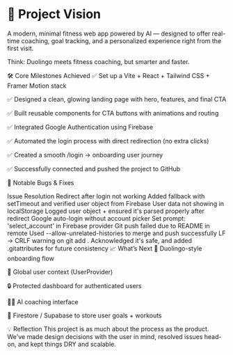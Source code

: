 # 🚀 Project Vision
A modern, minimal fitness web app powered by AI — designed to offer real-time coaching, goal tracking, and a personalized experience right from the first visit.

Think: Duolingo meets fitness coaching, but smarter and faster.

🛠️ Core Milestones Achieved
✅ Set up a Vite + React + Tailwind CSS + Framer Motion stack

✅ Designed a clean, glowing landing page with hero, features, and final CTA

✅ Built reusable components for CTA buttons with animations and routing

✅ Integrated Google Authentication using Firebase

✅ Automated the login process with direct redirection (no extra clicks)

✅ Created a smooth /login → onboarding user journey

✅ Successfully connected and pushed the project to GitHub

🐛 Notable Bugs & Fixes

Issue	Resolution
Redirect after login not working	Added fallback with setTimeout and verified user object from Firebase
User data not showing in localStorage	Logged user object + ensured it's parsed properly after redirect
Google auto-login without account picker	Set prompt: 'select_account' in Firebase provider
Git push failed due to README in remote	Used --allow-unrelated-histories to merge and push successfully
LF → CRLF warning on git add .	Acknowledged it's safe, and added .gitattributes for future consistency
📈 What’s Next
🧭 Duolingo-style onboarding flow

🧠 Global user context (UserProvider)

🔒 Protected dashboard for authenticated users

🏋️‍♀️ AI coaching interface

💾 Firestore / Supabase to store user goals + workouts

💡 Reflection
This project is as much about the process as the product. We've made design decisions with the user in mind, resolved issues head-on, and kept things DRY and scalable.
